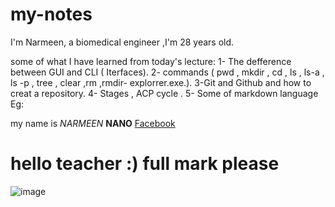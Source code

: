 # my-notes
I'm Narmeen,  a biomedical engineer ,I'm 28 years old.


some of  what I have learned from today's lecture:
 1- The defference between GUI and CLI ( Iterfaces).
 2- commands ( pwd , mkdir , cd , ls , ls-a , ls -p , tree , clear ,rm ,rmdir- explorrer.exe.).
 3-Git and Github and how to creat a repository.
 4- Stages , ACP cycle .
5- Some of markdown language Eg:

my name is *NARMEEN*
**NANO**
[Facebook](https://ar-ar.facebook.com/)

# hello teacher :) full mark please 

![image](all/wallpaper/363b62b9-bf35555.jpg)



